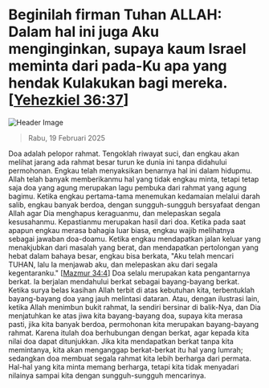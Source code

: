 
# Beginilah firman Tuhan ALLAH: Dalam hal ini juga Aku menginginkan, supaya kaum Israel meminta dari pada-Ku apa yang hendak Kulakukan bagi mereka. [[Yehezkiel 36:37](http://alkitab.sabda.org/?Yehezkiel%2036:37)]

![Header Image](https://alkitab.app/slice/sunrise.jpg)

> Rabu, 19 Februari 2025

Doa adalah pelopor rahmat. Tengoklah riwayat suci, dan engkau akan melihat jarang ada rahmat besar turun ke dunia ini tanpa didahului permohonan. Engkau telah menyaksikan benarnya hal ini dalam hidupmu. Allah telah banyak memberikanmu hal yang tidak engkau minta, tetapi tetap saja doa yang agung merupakan lagu pembuka dari rahmat yang agung bagimu. Ketika engkau pertama-tama menemukan kedamaian melalui darah salib, engkau banyak berdoa, dengan sungguh-sungguh bersyafaat dengan Allah agar Dia menghapus keraguanmu, dan melepaskan segala kesusahanmu. Kepastianmu merupakan hasil dari doa. Ketika pada saat apapun engkau merasa bahagia luar biasa, engkau wajib melihatnya sebagai jawaban doa-doamu. Ketika engkau mendapatkan jalan keluar yang menakjubkan dari masalah yang berat, dan mendapatkan pertolongan yang hebat dalam bahaya besar, engkau bisa berkata, "Aku telah mencari TUHAN, lalu Ia menjawab aku, dan melepaskan aku dari segala kegentaranku." [[Mazmur 34:4](http://alkitab.sabda.org/?Mazmur%2034:4)] Doa selalu merupakan kata pengantarnya berkat. Ia berjalan mendahului berkat sebagai bayang-bayang berkat. Ketika surya belas kasihan Allah terbit di atas kebutuhan kita, terbentuklah bayang-bayang doa yang jauh melintasi dataran. Atau, dengan ilustrasi lain, ketika Allah menimbun bukit rahmat, Ia sendiri bersinar di balik-Nya, dan Dia menjatuhkan ke atas jiwa kita bayang-bayang doa, supaya kita merasa pasti, jika kita banyak berdoa, permohonan kita merupakan bayang-bayang rahmat. Karena itulah doa berhubungan dengan berkat, agar kepada kita nilai doa dapat ditunjukkan. Jika kita mendapatkan berkat tanpa kita memintanya, kita akan menganggap berkat-berkat itu hal yang lumrah; sedangkan doa membuat segala rahmat kita lebih berharga dari permata. Hal-hal yang kita minta memang berharga, tetapi kita tidak menyadari nilainya sampai kita dengan sungguh-sungguh mencarinya.
    